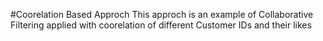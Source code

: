 #Coorelation Based Approch 
This approch is an example of Collaborative Filtering applied with coorelation of different Customer IDs and their likes
